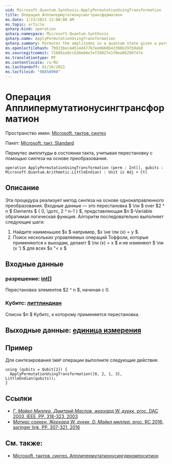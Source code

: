 ```yaml
---
uid: Microsoft.Quantum.Synthesis.ApplyPermutationUsingTransformation
title: Операция Апплипермутатионусингтрансформатион
ms.date: 1/23/2021 12:00:00 AM
ms.topic: article
qsharp.kind: operation
qsharp.namespace: Microsoft.Quantum.Synthesis
qsharp.name: ApplyPermutationUsingTransformation
qsharp.summary: Permutes the amplitudes in a quantum state given a permutation using transformation-based synthesis.
ms.openlocfilehash: 79913bec44514d477b7ee0668b43396b297b9ab8
ms.sourcegitcommit: 71605ea9cc630e84e7ef29027e1f0ea06299747e
ms.translationtype: MT
ms.contentlocale: ru-RU
ms.lasthandoff: 01/26/2021
ms.locfileid: "98858998"
---
```

# <a name="applypermutationusingtransformation-operation"></a>Операция Апплипермутатионусингтрансформатион

Пространство имен: [Microsoft. тактов. синтез](xref:Microsoft.Quantum.Synthesis)

Пакет: [Microsoft. такт. Standard](https://nuget.org/packages/Microsoft.Quantum.Standard)


Пермутес амплитуды в состоянии такта, учитывая перестановку с помощью синтеза на основе преобразования.

```qsharp
operation ApplyPermutationUsingTransformation (perm : Int[], qubits : Microsoft.Quantum.Arithmetic.LittleEndian) : Unit is Adj + Ctl
```


## <a name="description"></a>Описание

Эта процедура реализует метод синтеза на основе однонаправленного преобразования.  Входные данные — это перестановка $ \пи $ over $2 ^ n $ Elements $ \{ 0, \дотс, 2 ^ n-1 \} $, представляющая $n $-Variable обратимая логическая функция.
Алгоритм последовательно выполняет следующие шаги:

1. Найдите наименьшее $x $ например, $x \не \пи (x) = y $.
2. Поиск нескольких управляемых операций Тоффоли, которые применяются к выходам, делают $ \пи (x) = x $ и не изменяют $ \пи (x ') $ для всех $x "< x $

## <a name="input"></a>Входные данные

### <a name="perm--int"></a>разрешение: [int](xref:microsoft.quantum.lang-ref.int)[]

Перестановка элементов $2 ^ n $, начиная с 0.


### <a name="qubits--littleendian"></a>Кубитс: [литтлиндиан](xref:Microsoft.Quantum.Arithmetic.LittleEndian)

Список $n $ Кубитс, к которому применяется перестановка.



## <a name="output--unit"></a>Выходные данные: [единица измерения](xref:microsoft.quantum.lang-ref.unit)



## <a name="example"></a>Пример

Для синтезирования `SWAP` операции выполните следующие действия.

```qsharp
using (qubits = Qubit[2]) {
  ApplyPermutationUsingTransformation([0, 2, 1, 3], LittleEndian(qubits));
}
```

## <a name="references"></a>Ссылки

- [*Г. Майкл Миллер*, *Дмитрий Маслов*, *жерхард W. дуекк*, proc. DAC 2003, IEEE, PP. 318-323, 2003](https://doi.org/10.1145/775832.775915)
- [*Матиас соекен*, *Жерхард W. дуекк*, *D. Майкл миллер*, proc. RC 2016, springer link, PP. 307-321, 2016](https://doi.org/10.1007/978-3-319-40578-0_22)

## <a name="see-also"></a>См. также:

- [Microsoft. тактов. синтез. Апплипермутатионусингдекомпоситион](xref:Microsoft.Quantum.Synthesis.ApplyPermutationUsingDecomposition)